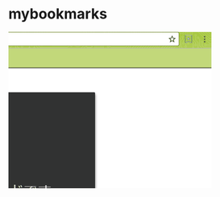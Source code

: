 # mybookmarks

![info](https://github.com/YskTbi/myImages/blob/master/images/mybookmark.gif "manual")
